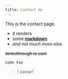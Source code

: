 ```yaml
---
title: Contact me
---
```

This is the contact page.

- it renders
- some [**markdown**](http://daringfireball.net/projects/markdown/syntax)
- _and not much more else_.

~~strikethrough is cool~~

`code too`

> I swear!